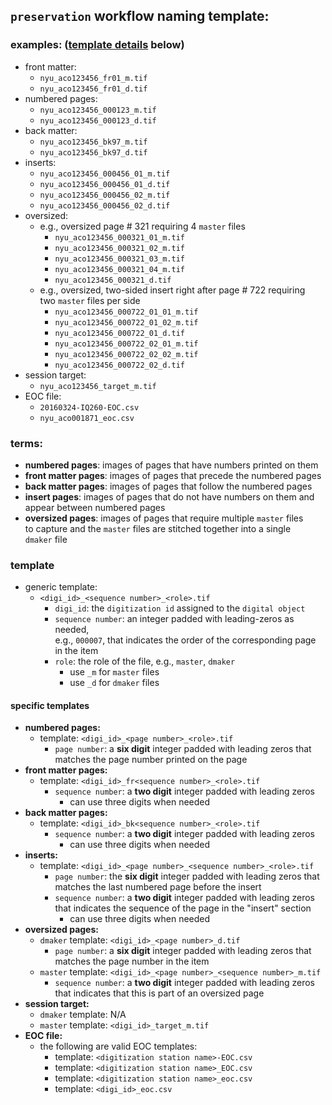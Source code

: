 ## `preservation` workflow naming template:

### examples: ([template details](#template) below)
  * front matter:
    * `nyu_aco123456_fr01_m.tif`
    * `nyu_aco123456_fr01_d.tif`
  * numbered pages:
    * `nyu_aco123456_000123_m.tif`
    * `nyu_aco123456_000123_d.tif`
  * back matter:
    * `nyu_aco123456_bk97_m.tif`
    * `nyu_aco123456_bk97_d.tif`
  * inserts:
    * `nyu_aco123456_000456_01_m.tif`
    * `nyu_aco123456_000456_01_d.tif`
    * `nyu_aco123456_000456_02_m.tif`
    * `nyu_aco123456_000456_02_d.tif`
  * oversized:
    * e.g., oversized page # 321 requiring 4 `master` files
      * `nyu_aco123456_000321_01_m.tif`
      * `nyu_aco123456_000321_02_m.tif`
      * `nyu_aco123456_000321_03_m.tif`
      * `nyu_aco123456_000321_04_m.tif`
      * `nyu_aco123456_000321_d.tif`
    * e.g., oversized, two-sided insert right after page # 722 requiring  
    two `master` files per side
      * `nyu_aco123456_000722_01_01_m.tif`
      * `nyu_aco123456_000722_01_02_m.tif`
      * `nyu_aco123456_000722_01_d.tif`
      * `nyu_aco123456_000722_02_01_m.tif`
      * `nyu_aco123456_000722_02_02_m.tif`
      * `nyu_aco123456_000722_02_d.tif`  
  * session target:
    * `nyu_aco123456_target_m.tif`
  * EOC file:
    * `20160324-IQ260-EOC.csv`
    * `nyu_aco001871_eoc.csv`

### terms:
* **numbered pages**: images of pages that have numbers printed on them
* **front matter pages**: images of pages that precede the numbered pages
* **back matter pages**: images of pages that follow the numbered pages
* **insert pages**: images of pages that do not have numbers on them and  
appear between numbered pages
* **oversized pages**: images of pages that require multiple `master` files  
to capture and the `master` files are stitched together into a single   
`dmaker` file

### template
* generic template:
  * `<digi_id>_<sequence number>_<role>.tif`
    * `digi_id`: the `digitization id` assigned to the `digital object`
    * `sequence number`: an integer padded with leading-zeros as needed,  
    e.g., `000007`, that indicates the order of the corresponding page  
    in the item
    * `role`: the role of the file, e.g., `master`, `dmaker`
      * use `_m` for `master` files
      * use `_d` for `dmaker` files

#### specific templates
* **numbered pages:**
  * template: `<digi_id>_<page number>_<role>.tif`
    * `page number`: a **six digit** integer padded with leading zeros that  
    matches the page number printed on the page
* **front matter pages:**
  * template: `<digi_id>_fr<sequence number>_<role>.tif`
    * `sequence number`: a **two digit** integer padded with leading zeros
      * can use three digits when needed
* **back matter pages:**
  * template: `<digi_id>_bk<sequence number>_<role>.tif`
    * `sequence number`: a **two digit** integer padded with leading zeros
      * can use three digits when needed
* **inserts:**
  * template: `<digi_id>_<page number>_<sequence number>_<role>.tif`
    * `page number`: the **six digit** integer padded with leading zeros that  
    matches the last numbered page before the insert
    * `sequence number`: a **two digit** integer padded with leading zeros  
    that indicates the sequence of the page in the "insert" section
      * can use three digits when needed
* **oversized pages:**
  * `dmaker` template: `<digi_id>_<page number>_d.tif`
    * `page number`: a **six digit** integer padded with leading zeros that  
    matches the page number in the item
  * `master` template: `<digi_id>_<page number>_<sequence number>_m.tif`
    * `sequence number`: a **two digit** integer padded with leading zeros  
    that indicates that this is part of an oversized page
* **session target:**
  * `dmaker` template: N/A
  * `master` template: `<digi_id>_target_m.tif`
* **EOC file:**
  * the following are valid EOC templates:
    * template: `<digitization station name>-EOC.csv`
    * template: `<digitization station name>_EOC.csv`
    * template: `<digitization station name>_eoc.csv`
    * template: `<digi_id>_eoc.csv`

